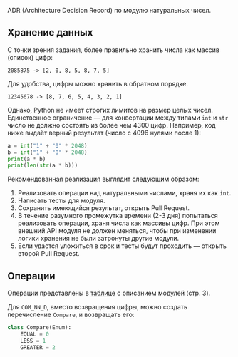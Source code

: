 ADR (Architecture Decision Record) по модулю натуральных чисел.

## Хранение данных

С точки зрения задания, более правильно хранить числа как массив (список) цифр:

```
2085875 -> [2, 0, 8, 5, 8, 7, 5]
```

Для удобства, цифры можно хранить в обратном порядке.

```
12345678 -> [8, 7, 6, 5, 4, 3, 2, 1]
```

Однако, Python не имеет строгих лимитов на размер целых чисел. Единственное
ограничение — для конвертации между типами `int` и `str` число не должно
состоять из более чем 4300 цифр. Например, код ниже выдаёт верный результат
(число с 4096 нулями после 1):

```py
a = int("1" + "0" * 2048)
b = int("1" + "0" * 2048)
print(a * b)
print(len(str(a * b)))
```

Рекомендованная реализация выглядит следующим образом:

1. Реализовать операции над натуральными числами, храня их как `int`.
2. Написать тесты для модуля.
3. Сохранить имеющийся результат, открыть Pull Request.
4. В течение разумного промежутка времени (2-3 дня) попытаться реализовать
   операции, храня числа как массивы цифр. При этом внешний API модуля не
   должен меняться, чтобы при изменении логики хранения не были затронуты
   другие модули.
5. Если удастся уложиться в срок и тесты будут проходить — открыть второй Pull
   Request.


## Операции

Операции представлены в
[таблице](https://docs.google.com/document/d/1Dv_6AIhxg_3ezu6VMcEnMpyfRzgym9l8PmE4ULGfjgM)
с описанием модулей (стр. 3).

Для `COM_NN_D`, вместо возвращения цифры, можно создать перечисление `Compare`,
и возвращать его:

```py
class Compare(Enum):
    EQUAL = 0
    LESS = 1
    GREATER = 2
```
